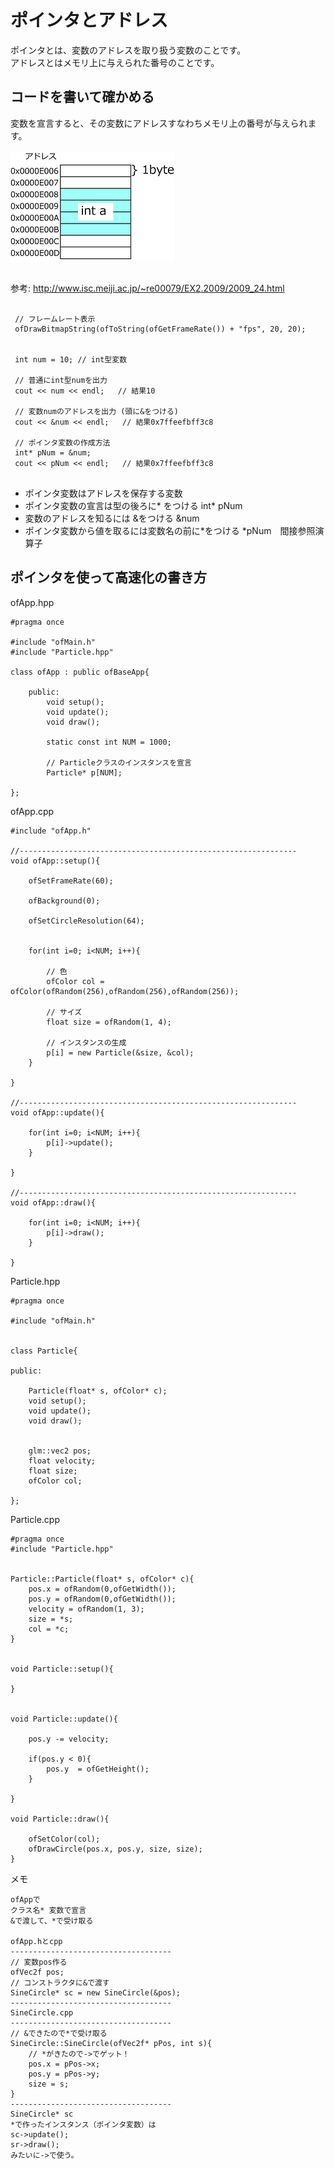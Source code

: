 # ポインタとアドレス
ポインタとは、変数のアドレスを取り扱う変数のことです。<br>
アドレスとはメモリ上に与えられた番号のことです。<br>

## コードを書いて確かめる
変数を宣言すると、その変数にアドレスすなわちメモリ上の番号が与えられます。<br>
<br>
<img src="images/pointa.png">
<br>
<br>

参考:
http://www.isc.meiji.ac.jp/~re00079/EX2.2009/2009_24.html

```

 // フレームレート表示
 ofDrawBitmapString(ofToString(ofGetFrameRate()) + "fps", 20, 20);


 int num = 10; // int型変数

 // 普通にint型numを出力
 cout << num << endl;   // 結果10

 // 変数numのアドレスを出力 (頭に&をつける)
 cout << &num << endl;   // 結果0x7ffeefbff3c8

 // ポインタ変数の作成方法
 int* pNum = &num;
 cout << pNum << endl;   // 結果0x7ffeefbff3c8
 

```



- ポインタ変数はアドレスを保存する変数
- ポインタ変数の宣言は型の後ろに* をつける int* pNum
- 変数のアドレスを知るには &をつける &num
- ポインタ変数から値を取るには変数名の前に*をつける *pNum　間接参照演算子


## ポインタを使って高速化の書き方

ofApp.hpp

```
#pragma once

#include "ofMain.h"
#include "Particle.hpp"

class ofApp : public ofBaseApp{

    public:
        void setup();
        void update();
        void draw();
    
        static const int NUM = 1000;
    
        // Particleクラスのインスタンスを宣言
        Particle* p[NUM];
    
};
```

ofApp.cpp
```
#include "ofApp.h"

//--------------------------------------------------------------
void ofApp::setup(){
    
    ofSetFrameRate(60);
    
    ofBackground(0);
    
    ofSetCircleResolution(64);
    
    
    for(int i=0; i<NUM; i++){
        
        // 色
        ofColor col = ofColor(ofRandom(256),ofRandom(256),ofRandom(256));
        
        // サイズ
        float size = ofRandom(1, 4);
        
        // インスタンスの生成
        p[i] = new Particle(&size, &col);
    }
    
}

//--------------------------------------------------------------
void ofApp::update(){
    
    for(int i=0; i<NUM; i++){
        p[i]->update();
    }

}

//--------------------------------------------------------------
void ofApp::draw(){
    
    for(int i=0; i<NUM; i++){
        p[i]->draw();
    }

}

```

Particle.hpp

```
#pragma once

#include "ofMain.h"


class Particle{
    
public:

    Particle(float* s, ofColor* c);
    void setup();
    void update();
    void draw();
    

    glm::vec2 pos;
    float velocity;
    float size;
    ofColor col;
    
};
```

Particle.cpp

```
#pragma once
#include "Particle.hpp"


Particle::Particle(float* s, ofColor* c){
    pos.x = ofRandom(0,ofGetWidth());
    pos.y = ofRandom(0,ofGetWidth());
    velocity = ofRandom(1, 3);
    size = *s;
    col = *c;
}


void Particle::setup(){

}


void Particle::update(){
    
    pos.y -= velocity;
    
    if(pos.y < 0){
        pos.y  = ofGetHeight();
    }

}

void Particle::draw(){
    
    ofSetColor(col);
    ofDrawCircle(pos.x, pos.y, size, size);
}

```


メモ
```
ofAppで
クラス名* 変数で宣言
&で渡して、*で受け取る

ofApp.hとcpp
------------------------------------
// 変数pos作る
ofVec2f pos;
// コンストラクタに&で渡す
SineCircle* sc = new SineCircle(&pos);
------------------------------------
SineCircle.cpp
------------------------------------
// &できたので*で受け取る
SineCircle::SineCircle(ofVec2f* pPos, int s){
    // *がきたので->でゲット！
    pos.x = pPos->x;
    pos.y = pPos->y;
    size = s;
}
------------------------------------
SineCircle* sc
*で作ったインスタンス（ポインタ変数）は
sc->update();
sr->draw();
みたいに->で使う。
```
